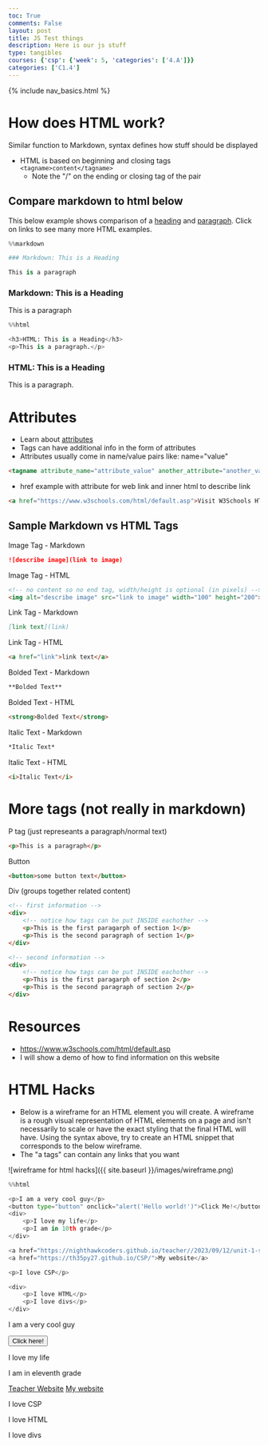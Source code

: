 ```yaml
---
toc: True
comments: False
layout: post
title: JS Test things
description: Here is our js stuff
type: tangibles
courses: {'csp': {'week': 5, 'categories': ['4.A']}}
categories: ['C1.4']
---
```


{% include nav_basics.html %}


# How does HTML work?
Similar function to Markdown, syntax defines how stuff should be displayed
- HTML is based on beginning and closing tags `<tagname>content</tagname>`
  - Note the "/" on the ending or closing tag of the pair

## Compare markdown to html below
This below example shows comparison of a [heading](https://www.w3schools.com/html/html_headings.asp) and [paragraph](https://www.w3schools.com/html/html_paragraphs.asp).  Click on links to see many more HTML examples.


```python
%%markdown

### Markdown: This is a Heading

This is a paragraph

```



### Markdown: This is a Heading

This is a paragraph




```python
%%html

<h3>HTML: This is a Heading</h3>
<p>This is a paragraph.</p>
```



<h3>HTML: This is a Heading</h3>
<p>This is a paragraph.</p>



# Attributes
- Learn about [attributes](https://www.w3schools.com/html/html_attributes.asp) 
- Tags can have additional info in the form of attributes
- Attributes usually come in name/value pairs like: name="value"

```html
<tagname attribute_name="attribute_value" another_attribute="another_value">inner html text</tagname>
```

- href example with attribute for web link and inner html to describe link

```html
<a href="https://www.w3schools.com/html/default.asp">Visit W3Schools HTML Page</a>
```

## Sample Markdown vs HTML Tags
Image Tag - Markdown

```md
![describe image](link to image)
```

Image Tag - HTML

```html
<!-- no content so no end tag, width/height is optional (in pixels) -->
<img alt="describe image" src="link to image" width="100" height="200">
```

Link Tag - Markdown

```md
[link text](link)
```

Link Tag - HTML

```html
<a href="link">link text</a>
```

Bolded Text - Markdown

```md
**Bolded Text**
```

Bolded Text - HTML

```md
<strong>Bolded Text</strong>
```

Italic Text - Markdown

```md
*Italic Text*
```

Italic Text - HTML

```md
<i>Italic Text</i>
```

# More tags (not really in markdown)
P tag (just represeants a paragraph/normal text)

```html
<p>This is a paragraph</p>
```

Button

```html
<button>some button text</button>
```

Div (groups together related content)

```html
<!-- first information -->
<div>
    <!-- notice how tags can be put INSIDE eachother -->
    <p>This is the first paragarph of section 1</p>
    <p>This is the second paragraph of section 1</p>
</div>

<!-- second information -->
<div>
    <!-- notice how tags can be put INSIDE eachother -->
    <p>This is the first paragarph of section 2</p>
    <p>This is the second paragraph of section 2</p>
</div>
```



# Resources
- https://www.w3schools.com/html/default.asp
- I will show a demo of how to find information on this website

# HTML Hacks
- Below is a wireframe for an HTML element you will create. A wireframe is a rough visual representation of HTML elements on a page and isn't necessarily to scale or have the exact styling that the final HTML will have. Using the syntax above, try to create an HTML snippet that corresponds to the below wireframe.
- The "a tags" can contain any links that you want

![wireframe for html hacks]({{ site.baseurl }}/images/wireframe.png)


```python
%%html

<p>I am a very cool guy</p>
<button type="button" onclick="alert('Hello world!')">Click Me!</button>
<div>
    <p>I love my life</p>
    <p>I am in 10th grade</p>
</div>

<a href="https://nighthawkcoders.github.io/teacher//2023/09/12/unit-1-summary.html">Teacher Website</a>
<a href="https://th35py27.github.io/CSP/">My website</a>

<p>I love CSP</p>

<div>
    <p>I love HTML</p>
    <p>I love divs</p>
</div>

```



<p id="e">I am a very cool guy</p>
<button id="buttonID" onclick="linkswitch()">Click here!</button>
<div>
    <p>I love my life</p>
    <p>I am in eleventh grade</p>
</div>

<a id="tlink" href="https://nighthawkcoders.github.io/teacher//2023/09/12/unit-1-summary.html">Teacher Website</a>
<a id="mlink" href="https://th35py27.github.io/CSP/">My website</a>

<p>I love CSP</p>

<div>
    <p>I love HTML</p>
    <p>I love divs</p>
</div>

<script>
    function linkswitch() {
        var link1 = document.getElementById("tlink");
        link1.innerHTML = "<a href='https://th35py27.github.io/CSP/'>Teacher Website</a>";
        var link2 = document.getElementById("mlink");
        link2.innerHTML = "<a href='https://nighthawkcoders.github.io/teacher//2023/09/12/unit-1-summary.html'>My Website</a>";
        var text1 = document.getElementById("e");
        text1.innerHTML = "<p>Links Switched!</p>";
    }
</script>


